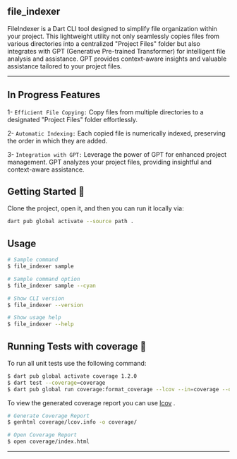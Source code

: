 ## file_indexer

FileIndexer is a Dart CLI tool designed to simplify file organization within your project. This lightweight utility not only seamlessly copies files from various directories into a centralized "Project Files" folder but also integrates with GPT (Generative Pre-trained Transformer) for intelligent file analysis and assistance. GPT provides context-aware insights and valuable assistance tailored to your project files.

---

## In Progress Features

1- `Efficient File Copying:` Copy files from multiple directories to a designated "Project Files" folder effortlessly.

2- `Automatic Indexing:` Each copied file is numerically indexed, preserving the order in which they are added.

3- `Integration with GPT:` Leverage the power of GPT for enhanced project management. GPT analyzes your project files, providing insightful and context-aware assistance.


## Getting Started 🚀

Clone the project, open it, and then you can run it locally via:

```sh
dart pub global activate --source path .
```

## Usage

```sh
# Sample command
$ file_indexer sample

# Sample command option
$ file_indexer sample --cyan

# Show CLI version
$ file_indexer --version

# Show usage help
$ file_indexer --help
```

## Running Tests with coverage 🧪

To run all unit tests use the following command:

```sh
$ dart pub global activate coverage 1.2.0
$ dart test --coverage=coverage
$ dart pub global run coverage:format_coverage --lcov --in=coverage --out=coverage/lcov.info
```

To view the generated coverage report you can use [lcov](https://github.com/linux-test-project/lcov)
.

```sh
# Generate Coverage Report
$ genhtml coverage/lcov.info -o coverage/

# Open Coverage Report
$ open coverage/index.html
```

---

[coverage_badge]: coverage_badge.svg
[license_badge]: https://img.shields.io/badge/license-MIT-blue.svg
[license_link]: https://opensource.org/licenses/MIT
[very_good_analysis_badge]: https://img.shields.io/badge/style-very_good_analysis-B22C89.svg
[very_good_analysis_link]: https://pub.dev/packages/very_good_analysis
[very_good_cli_link]: https://github.com/VeryGoodOpenSource/very_good_cli
